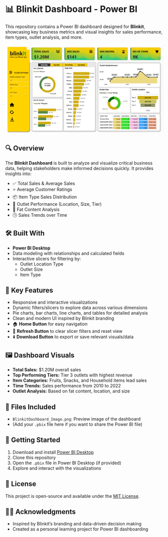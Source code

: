 # 📊 Blinkit Dashboard - Power BI

This repository contains a Power BI dashboard designed for **Blinkit**, showcasing key business metrics and visual insights for sales performance, item types, outlet analysis, and more.

![Blinkit Dashboard Preview](./BlinkitDashboard_Image.png)

## 🔍 Overview

The **Blinkit Dashboard** is built to analyze and visualize critical business data, helping stakeholders make informed decisions quickly. It provides insights into:

- ✅ Total Sales & Average Sales  
- ⭐ Average Customer Ratings  
- 📦 Item Type Sales Distribution  
- 🏬 Outlet Performance (Location, Size, Tier)  
- 🧈 Fat Content Analysis  
- 🕒 Sales Trends over Time  

## 🛠 Built With

- **Power BI Desktop**
- Data modeling with relationships and calculated fields
- Interactive slicers for filtering by:
  - Outlet Location Type
  - Outlet Size
  - Item Type

## 📌 Key Features

- Responsive and interactive visualizations
- Dynamic filters/slicers to explore data across various dimensions
- Pie charts, bar charts, line charts, and tables for detailed analysis
- Clean and modern UI inspired by Blinkit branding
- 🏠 **Home Button** for easy navigation
- 🔄 **Refresh Button** to clear slicer filters and reset view
- ⬇️ **Download Button** to export or save relevant visuals/data

## 🖼 Dashboard Visuals

- **Total Sales:** $1.20M overall sales  
- **Top Performing Tiers:** Tier 3 outlets with highest revenue  
- **Item Categories:** Fruits, Snacks, and Household items lead sales  
- **Time Trends:** Sales performance from 2010 to 2022  
- **Outlet Analysis:** Based on fat content, location, and size  

## 📁 Files Included

- `BlinkitDashboard_Image.png`: Preview image of the dashboard
- (Add your `.pbix` file here if you want to share the Power BI file)

## 🚀 Getting Started

1. Download and install [Power BI Desktop](https://powerbi.microsoft.com/desktop/)
2. Clone this repository
3. Open the `.pbix` file in Power BI Desktop (if provided)
4. Explore and interact with the visualizations

## 📄 License

This project is open-source and available under the [MIT License](LICENSE).

## 🙋‍♂️ Acknowledgments

- Inspired by Blinkit’s branding and data-driven decision making
- Created as a personal learning project for Power BI dashboarding
